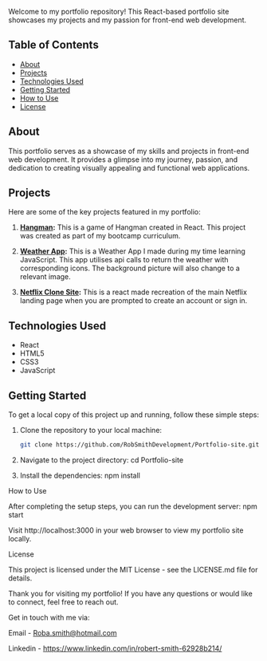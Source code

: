 Welcome to my portfolio repository! This React-based portfolio site showcases my projects and my passion for front-end web development.

## Table of Contents

- [About](#about)
- [Projects](#projects)
- [Technologies Used](#technologies-used)
- [Getting Started](#getting-started)
- [How to Use](#how-to-use)
- [License](#license)

## About

This portfolio serves as a showcase of my skills and projects in front-end web development. It provides a glimpse into my journey, passion, and dedication to creating visually appealing and functional web applications.

## Projects

Here are some of the key projects featured in my portfolio:

1. **[Hangman](#http://hangman.robertsmithdevelopment.co.uk):** This is a game of Hangman created in React. This project was created as part of my bootcamp curriculum.

2. **[Weather App](#http://weather.robertsmithdevelopment.co.uk/):** This is a Weather App I made during my time learning JavaScript. This app utilises api calls to return the weather with corresponding icons. The background picture will also change to a relevant image.

3. **[Netflix Clone Site](#http://netflixclone.robertsmithdevelopment.co.uk/):** This is a react made recreation of the main Netflix landing page when you are prompted to create an account or sign in.

## Technologies Used

- React
- HTML5
- CSS3
- JavaScript

## Getting Started

To get a local copy of this project up and running, follow these simple steps:

1. Clone the repository to your local machine:

   ```bash
   git clone https://github.com/RobSmithDevelopment/Portfolio-site.git

2. Navigate to the project directory:
   cd Portfolio-site

3. Install the dependencies:
   npm install

How to Use

After completing the setup steps, you can run the development server:
npm start

Visit http://localhost:3000 in your web browser to view my portfolio site locally.

License

This project is licensed under the MIT License - see the LICENSE.md file for details.

Thank you for visiting my portfolio! If you have any questions or would like to connect, feel free to reach out.

Get in touch with me via:

Email - Roba.smith@hotmail.com

Linkedin - https://www.linkedin.com/in/robert-smith-62928b214/




